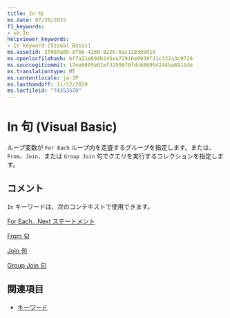 ```yaml
---
title: In 句
ms.date: 07/20/2015
f1_keywords:
- vb.In
helpviewer_keywords:
- In keyword [Visual Basic]
ms.assetid: 2f003a85-8fb6-4280-822b-6ac12839b915
ms.openlocfilehash: bf7a21e694b245ea72916e0930f11c332a3c9726
ms.sourcegitcommit: 17ee6605e01ef32506f8fdc686954244ba6911de
ms.translationtype: MT
ms.contentlocale: ja-JP
ms.lasthandoff: 11/22/2019
ms.locfileid: "74353578"
---
```

# <a name="in-clause-visual-basic"></a>In 句 (Visual Basic)
ループ変数が `For Each` ループ内を走査するグループを指定します。または、`From`、`Join`、または `Group Join` 句でクエリを実行するコレクションを指定します。  
  
## <a name="remarks"></a>コメント  
 `In` キーワードは、次のコンテキストで使用できます。  
  
 [For Each...Next ステートメント](../../../visual-basic/language-reference/statements/for-each-next-statement.md)  
  
 [From 句](../../../visual-basic/language-reference/queries/from-clause.md)  
  
 [Join 句](../../../visual-basic/language-reference/queries/join-clause.md)  
  
 [Group Join 句](../../../visual-basic/language-reference/queries/group-join-clause.md)  
  
## <a name="see-also"></a>関連項目

- [キーワード](../../../visual-basic/language-reference/keywords/index.md)

